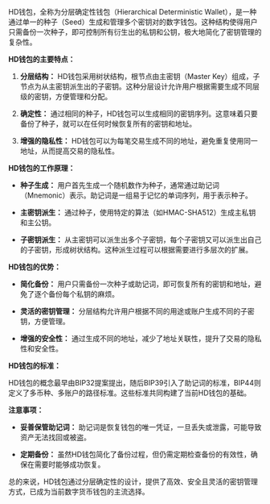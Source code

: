 HD钱包，全称为分层确定性钱包（Hierarchical Deterministic Wallet），是一种通过单一的种子（Seed）生成和管理多个密钥对的数字钱包。这种结构使得用户只需备份一次种子，即可控制所有衍生出的私钥和公钥，极大地简化了密钥管理的复杂性。

**HD钱包的主要特点：**

1. **分层结构：** HD钱包采用树状结构，根节点由主密钥（Master Key）组成，子节点为从主密钥派生出的子密钥。这种分层设计允许用户根据需要生成不同层级的密钥，方便管理和分配。 

2. **确定性：** 通过相同的种子，HD钱包可以生成相同的密钥序列。这意味着只要备份了种子，就可以在任何时候恢复所有的密钥和地址。 

3. **增强的隐私性：** HD钱包可以为每笔交易生成不同的地址，避免重复使用同一地址，从而提高交易的隐私性。 

**HD钱包的工作原理：**

- **种子生成：** 用户首先生成一个随机数作为种子，通常通过助记词（Mnemonic）表示。助记词是一组易于记忆的单词序列，用于表示种子。 

- **主密钥派生：** 通过种子，使用特定的算法（如HMAC-SHA512）生成主私钥和主公钥。

- **子密钥派生：** 从主密钥可以派生出多个子密钥，每个子密钥又可以派生出自己的子密钥，形成树状结构。这种派生过程可以根据需要进行多层次的扩展。 

**HD钱包的优势：**

- **简化备份：** 用户只需备份一次种子或助记词，即可恢复所有的密钥和地址，避免了逐个备份每个私钥的麻烦。

- **灵活的密钥管理：** 分层结构允许用户根据不同的用途或账户生成不同的子密钥，方便管理。

- **增强的安全性：** 通过生成不同的地址，减少了地址关联性，提升了交易的隐私性和安全性。

**HD钱包的标准：**

HD钱包的概念最早由BIP32提案提出，随后BIP39引入了助记词的标准，BIP44则定义了多币种、多账户的路径标准。这些标准共同构建了当前HD钱包的基础。 

**注意事项：**

- **妥善保管助记词：** 助记词是恢复钱包的唯一凭证，一旦丢失或泄露，可能导致资产无法找回或被盗。

- **定期备份：** 虽然HD钱包简化了备份过程，但仍需定期检查备份的有效性，确保在需要时能够成功恢复。

总的来说，HD钱包通过分层确定性的设计，提供了高效、安全且灵活的密钥管理方式，已成为当前数字货币钱包的主流选择。 